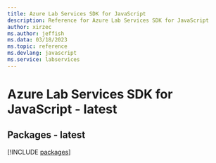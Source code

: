 ```yaml
---
title: Azure Lab Services SDK for JavaScript
description: Reference for Azure Lab Services SDK for JavaScript
author: xirzec
ms.author: jeffish
ms.data: 03/18/2023
ms.topic: reference
ms.devlang: javascript
ms.service: labservices
---
```

# Azure Lab Services SDK for JavaScript - latest
## Packages - latest
[!INCLUDE [packages](lab-services-index.md)]